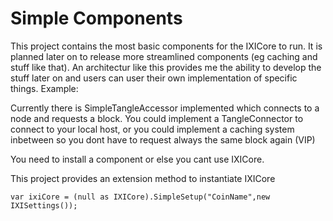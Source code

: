 ﻿# Simple Components

This project contains the most basic components for the IXICore to  run.
It is planned later on to release more streamlined components (eg caching and stuff like that).
An architectur like this provides me the ability to develop the stuff later on and users can
user their own implementation of specific things. Example:

Currently there is SimpleTangleAccessor implemented which connects to a node and
requests a block. You could implement a TangleConnector to connect to your local host, or you could implement
a caching system inbetween so you dont have to request always the same block again (VIP)

You need to install a component or else you cant use IXICore. 

This project provides an extension method to instantiate IXICore

    var ixiCore = (null as IXICore).SimpleSetup("CoinName",new IXISettings());